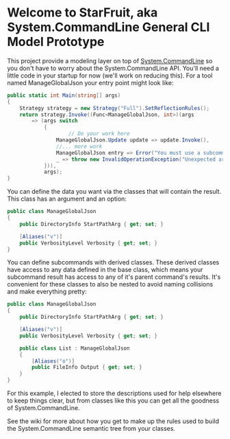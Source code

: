 # Welcome to StarFruit, aka System.CommandLine General CLI Model Prototype

This project provide a modeling layer on top of [System.CommandLine](https://github.com/dotnet/command-line-api) so you don't have to worry about the System.CommandLine API. You'll need a little code in your startup for now (we'll work on reducing this). For a tool named ManageGlobalJson your entry point might look like:

```c#
public static int Main(string[] args)
{
    Strategy strategy = new Strategy("Full").SetReflectionRules();
    return strategy.Invoke((Func<ManageGlobalJson, int>)(args
        => (args switch
            {
                    // Do your work here
                ManageGlobalJson.Update update => update.Invoke(),
                //... more work
                ManageGlobalJson entry => Error("You must use a subcommand"),
                _ => throw new InvalidOperationException("Unexpected args type")
            })),
            args);
}

```

You can define the data you want via the classes that will contain the result. This class has an argument and an option:

```c#
public class ManageGlobalJson
{
    public DirectoryInfo StartPathArg { get; set; }

    [Aliases("v")]
    public VerbosityLevel Verbosity { get; set; }
}
```

You can define subcommands with derived classes. These derived classes have access to any data defined in the base class, which means your subcommand result has access to any of it's parent command's results. It's convenient for these classes to also be nested to avoid naming collisions and make everything pretty:

```c#
public class ManageGlobalJson
{
    public DirectoryInfo StartPathArg { get; set; }

    [Aliases("v")]
    public VerbosityLevel Verbosity { get; set; }

    public class List : ManageGlobalJson
    {
        [Aliases("o")]
        public FileInfo Output { get; set; }
    }
}
```

For this example, I elected to store the descriptions used for help elsewhere to keep things clear, but from classes like this you can get all the goodness of System.CommandLine. 

See the wiki for more about how you get to make up the rules used to build the System.CommandLine semantic tree from your classes. 
